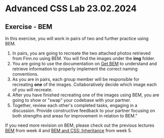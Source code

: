 # Advanced CSS Lab 23.02.2024

## Exercise - BEM
In this exercise, you will work in pairs of two and further practice using BEM. 

1. In pairs, you are going to recreate the two attached photos retrieved from Finn.no using BEM. You will find the images under the **img** folder.
2. You are going to use the documentation on [Get BEM](https://getbem.com/) to understand and retrieve information to properly implement the correct naming conventions. 
3. As you are in pairs, each group member will be responsible for recreating **one** of the images. Collaboratively decide which image each of you will recreate.
4. After you have finished recreating one of the images using BEM, you are going to show or "swap" your codebase with your partner.
5. Together, review each other's completed tasks, engaging in a discussion. Provide constructive feedback to your partner focusing on both strengths and areas for improvement in relation to BEM."

If you need more revision on BEM, please check out the previous lectures [BEM](https://incredible-pie-c7721f.netlify.app/week4/bem/) from week 4 and [BEM and CSS: Inheritance](https://incredible-pie-c7721f.netlify.app/week5/bem_inheritance/) from week 5.
 
